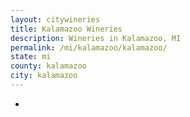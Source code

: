 ```yaml
---
layout: citywineries
title: Kalamazoo Wineries
description: Wineries in Kalamazoo, MI
permalink: /mi/kalamazoo/kalamazoo/
state: mi
county: kalamazoo
city: kalamazoo
---
```

-
